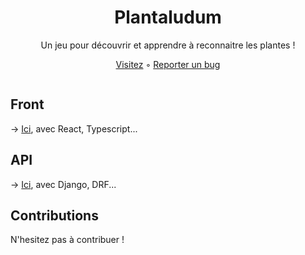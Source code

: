 <h1 align="center">Plantaludum</h1>

<p align="center">Un jeu pour découvrir et apprendre à reconnaitre les plantes !</p>
<p align="center"><a href="https://plantaludum.org">Visitez</a> ◦ <a href="https://github.com/Plantaludum/Plantaludum/issues/new?labels=bug">Reporter un bug</a></p>

![]()

## Front

→ [Ici](https://github.com/Plantaludum/Plantaludum/tree/main/frontend), avec React, Typescript...

## API

→  [Ici](https://github.com/Plantaludum/Plantaludum/tree/main/backend), avec Django, DRF...

## Contributions

N'hesitez pas à contribuer !
